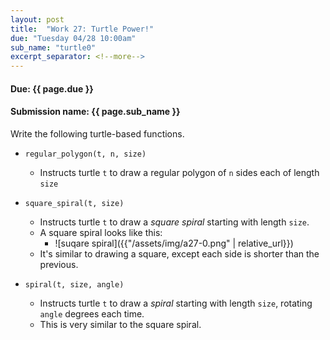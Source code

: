 ```yaml
---
layout: post
title:  "Work 27: Turtle Power!"
due: "Tuesday 04/28 10:00am"
sub_name: "turtle0"
excerpt_separator: <!--more-->
---
```


#### Due: {{ page.due }}

#### Submission name: {{ page.sub_name }}
<!--more-->

Write the following turtle-based functions.

* `regular_polygon(t, n, size)`
  * Instructs turtle `t` to draw a regular polygon of `n` sides each of length `size`

* `square_spiral(t, size)`
  * Instructs turtle `t` to draw a _square spiral_ starting with length `size`.
  * A square spiral looks like this:
    * ![suqare spiral]({{"/assets/img/a27-0.png" | relative_url}})
  * It's similar to drawing a square, except each side is shorter than the previous.

* `spiral(t, size, angle)`
  * Instructs turtle `t` to draw a _spiral_ starting with length `size`, rotating `angle` degrees each time.
  * This is very similar to the square spiral.
